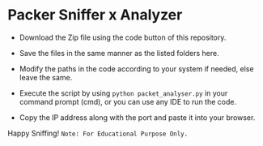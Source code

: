 # Packer Sniffer x Analyzer

* Download the Zip file using the code button of this repository.
  
* Save the files in the same manner as the listed folders here.

* Modify the paths in the code according to your system if needed, else leave the same.

* Execute the script by using `python packet_analyser.py` in your command prompt (cmd), or you can use any IDE to run the code.

* Copy the IP address along with the port and paste it into your browser.

 Happy Sniffing! `Note: For Educational Purpose Only.`
